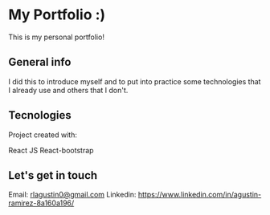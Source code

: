 # My Portfolio :)

This is my personal portfolio!

## General info

I did this to introduce myself and to put into practice some technologies that I already use and others that I don't.

## Tecnologies

Project created with:

React JS
React-bootstrap

## Let's get in touch

Email: rlagustin0@gmail.com
Linkedin: https://www.linkedin.com/in/agustin-ramirez-8a160a196/